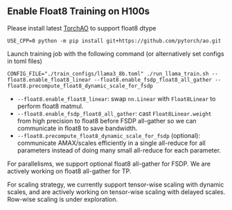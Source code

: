 ## Enable Float8 Training on H100s

Please install latest [TorchAO](https://github.com/pytorch/ao/tree/main/torchao/float8) to support float8 dtype
```
USE_CPP=0 python -m pip install git+https://github.com/pytorch/ao.git
```

Launch training job with the following command (or alternatively set configs in toml files)
```
CONFIG_FILE="./train_configs/llama3_8b.toml" ./run_llama_train.sh --float8.enable_float8_linear --float8.enable_fsdp_float8_all_gather --float8.precompute_float8_dynamic_scale_for_fsdp
```
* `--float8.enable_float8_linear`: swap `nn.Linear` with `Float8Linear` to perform float8 matmul.
* `--float8.enable_fsdp_float8_all_gather`: cast `Float8Linear.weight` from high precision to float8 before FSDP all-gather so we can communicate in float8 to save bandwidth.
* `--float8.precompute_float8_dynamic_scale_for_fsdp` (optional): communicate AMAX/scales efficiently in a single all-reduce for all parameters instead of doing many small all-reduce for each parameter.

For parallelisms, we support optional float8 all-gather for FSDP. We are actively working on float8 all-gather for TP.

For scaling strategy, we currently support tensor-wise scaling with dynamic scales, and are actively working on tensor-wise scaling with delayed scales. Row-wise scaling is under exploration.
